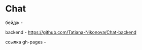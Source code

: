 # Chat
 
бейдж - 

backend - https://github.com/Tatiana-Nikonova/Chat-backend  

ссылка gh-pages -  

